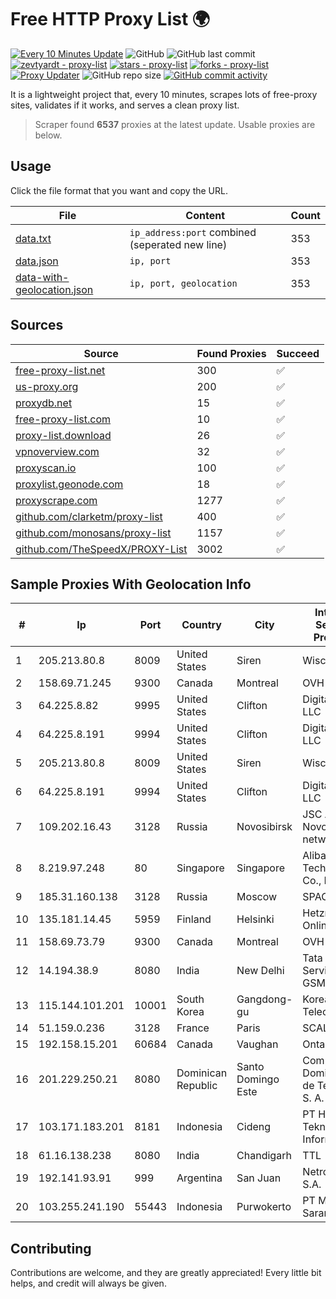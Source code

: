 
# Free HTTP Proxy List 🌍

[![Every 10 Minutes Update](https://github.com/mertguvencli/http-proxy-list/actions/workflows/main.yml/badge.svg?branch=main)](https://github.com/mertguvencli/http-proxy-list/actions/workflows/main.yml)
![GitHub](https://img.shields.io/github/license/mertguvencli/http-proxy-list)
![GitHub last commit](https://img.shields.io/github/last-commit/mertguvencli/http-proxy-list)
[![zevtyardt - proxy-list](https://img.shields.io/static/v1?label=zevtyardt&message=proxy-list&color=blue&logo=github)](https://github.com/zevtyardt/proxy-list "Go to GitHub repo")
[![stars - proxy-list](https://img.shields.io/github/stars/zevtyardt/proxy-list?style=social)](https://github.com/zevtyardt/proxy-list)
[![forks - proxy-list](https://img.shields.io/github/forks/zevtyardt/proxy-list?style=social)](https://github.com/zevtyardt/proxy-list)
[![Proxy Updater](https://github.com/zevtyardt/proxy-list/workflows/Proxy%20Updater/badge.svg)](https://github.com/zevtyardt/proxy-list/actions?query=workflow:"Proxy+Updater")
![GitHub repo size](https://img.shields.io/github/repo-size/zevtyardt/proxy-list)
[![GitHub commit activity](https://img.shields.io/github/commit-activity/m/zevtyardt/proxy-list?logo=commits)](https://github.com/zevtyardt/proxy-list/commits/main)

It is a lightweight project that, every 10 minutes, scrapes lots of free-proxy sites, validates if it works, and serves a clean proxy list.

> Scraper found **6537** proxies at the latest update. Usable proxies are below.

## Usage

Click the file format that you want and copy the URL.

|File|Content|Count|
|----|-------|-----|
|[data.txt](https://raw.githubusercontent.com/mertguvencli/http-proxy-list/main/proxy-list/data.txt)|`ip_address:port` combined (seperated new line)|353|
|[data.json](https://raw.githubusercontent.com/mertguvencli/http-proxy-list/main/proxy-list/data.json)|`ip, port`|353|
|[data-with-geolocation.json](https://raw.githubusercontent.com/mertguvencli/http-proxy-list/main/proxy-list/data-with-geolocation.json)|`ip, port, geolocation`|353|

## Sources

|Source|Found Proxies|Succeed|
|------|-------------|-------|
|[free-proxy-list.net](https://free-proxy-list.net)|300|✅|
|[us-proxy.org](https://www.us-proxy.org)|200|✅|
|[proxydb.net](http://proxydb.net)|15|✅|
|[free-proxy-list.com](https://free-proxy-list.com/?page=&port=&type%5B%5D=http&type%5B%5D=https&up_time=0&search=Search)|10|✅|
|[proxy-list.download](https://www.proxy-list.download/HTTP)|26|✅|
|[vpnoverview.com](https://vpnoverview.com/privacy/anonymous-browsing/free-proxy-servers)|32|✅|
|[proxyscan.io](https://www.proxyscan.io)|100|✅|
|[proxylist.geonode.com](https://proxylist.geonode.com/api/proxy-list?limit=300&page=1&sort_by=lastChecked&sort_type=desc&protocols=http,https)|18|✅|
|[proxyscrape.com](https://api.proxyscrape.com/v2/?request=displayproxies&protocol=http&timeout=10000&country=all&ssl=all&anonymity=all)|1277|✅|
|[github.com/clarketm/proxy-list](https://raw.githubusercontent.com/clarketm/proxy-list/master/proxy-list-raw.txt)|400|✅|
|[github.com/monosans/proxy-list](https://raw.githubusercontent.com/monosans/proxy-list/main/proxies/http.txt)|1157|✅|
|[github.com/TheSpeedX/PROXY-List](https://raw.githubusercontent.com/TheSpeedX/PROXY-List/master/http.txt)|3002|✅|


## Sample Proxies With Geolocation Info

|#|Ip|Port|Country|City|Internet Service Provider|
|-|--|----|-------|----|-------------------------|
|1|205.213.80.8|8009|United States|Siren|WiscNet|
|2|158.69.71.245|9300|Canada|Montreal|OVH SAS|
|3|64.225.8.82|9995|United States|Clifton|DigitalOcean, LLC|
|4|64.225.8.191|9994|United States|Clifton|DigitalOcean, LLC|
|5|205.213.80.8|8009|United States|Siren|WiscNet|
|6|64.225.8.191|9994|United States|Clifton|DigitalOcean, LLC|
|7|109.202.16.43|3128|Russia|Novosibirsk|JSC Avantel. Novosibirsk network|
|8|8.219.97.248|80|Singapore|Singapore|Alibaba (US) Technology Co., Ltd.|
|9|185.31.160.138|3128|Russia|Moscow|SPACENET|
|10|135.181.14.45|5959|Finland|Helsinki|Hetzner Online GmbH|
|11|158.69.73.79|9300|Canada|Montreal|OVH SAS|
|12|14.194.38.9|8080|India|New Delhi|Tata Tele Services GSM|
|13|115.144.101.201|10001|South Korea|Gangdong-gu|Korea Telecom|
|14|51.159.0.236|3128|France|Paris|SCALEWAY|
|15|192.158.15.201|60684|Canada|Vaughan|Ontario Inc.|
|16|201.229.250.21|8080|Dominican Republic|Santo Domingo Este|Compañía Dominicana de Teléfonos S. A.|
|17|103.171.183.201|8181|Indonesia|Cideng|PT Hayat Teknologi Informatika|
|18|61.16.138.238|8080|India|Chandigarh|TTL|
|19|192.141.93.91|999|Argentina|San Juan|Netropolys S.A.|
|20|103.255.241.190|55443|Indonesia|Purwokerto|PT Media Sarana Data|



## Contributing

Contributions are welcome, and they are greatly appreciated! Every
little bit helps, and credit will always be given.

